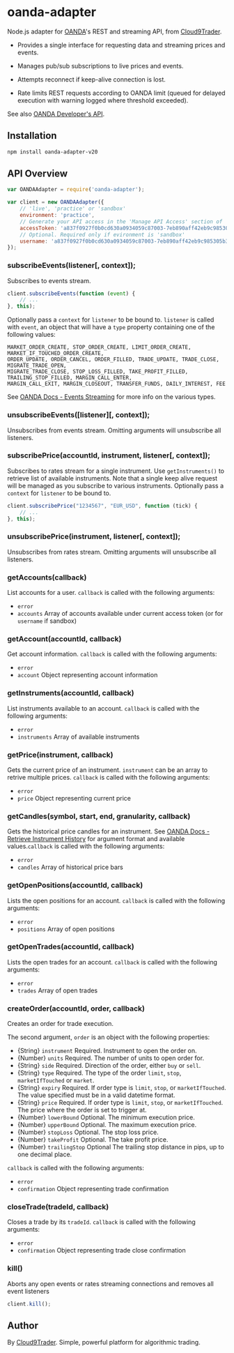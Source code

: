oanda-adapter
=============

Node.js adapter for [OANDA](http://www.oanda.com/)'s REST and streaming API, from [Cloud9Trader](https://www.cloud9trader.com).

* Provides a single interface for requesting data and streaming prices and events.

* Manages pub/sub subscriptions to live prices and events.

* Attempts reconnect if keep-alive connection is lost.

* Rate limits REST requests according to OANDA limit (queued for delayed execution with warning logged where threshold exceeded).

See also [OANDA Developer's API](http://developer.oanda.com/docs/).

## Installation

```bash
npm install oanda-adapter-v20
```

## API Overview

```js
var OANDAAdapter = require('oanda-adapter');

var client = new OANDAAdapter({
    // 'live', 'practice' or 'sandbox'
    environment: 'practice',
    // Generate your API access in the 'Manage API Access' section of 'My Account' on OANDA's website
    accessToken: 'a837f0927f0b0cd630a0934059c87003-7eb890aff42eb9c985305b309a94e421',
    // Optional. Required only if evironment is 'sandbox'
    username: 'a837f0927f0b0cd630a0934059c87003-7eb890aff42eb9c985305b309a94e421'
});
```

### subscribeEvents(listener[, context]);

Subscribes to events stream.

```js
client.subscribeEvents(function (event) {
    // ...
}, this);
```
Optionally pass a `context` for `listener` to be bound to. `listener` is called with `event`, an object that will have a `type` property containing one of the following values:

```
MARKET_ORDER_CREATE, STOP_ORDER_CREATE, LIMIT_ORDER_CREATE, MARKET_IF_TOUCHED_ORDER_CREATE,
ORDER_UPDATE, ORDER_CANCEL, ORDER_FILLED, TRADE_UPDATE, TRADE_CLOSE, MIGRATE_TRADE_OPEN,
MIGRATE_TRADE_CLOSE, STOP_LOSS_FILLED, TAKE_PROFIT_FILLED, TRAILING_STOP_FILLED, MARGIN_CALL_ENTER,
MARGIN_CALL_EXIT, MARGIN_CLOSEOUT, TRANSFER_FUNDS, DAILY_INTEREST, FEE
```
See [OANDA Docs - Events Streaming](http://developer.oanda.com/docs/v1/stream/#events-streaming) for more info on the various types.


### unsubscribeEvents([listener][, context]);

Unsubscribes from events stream. Omitting arguments will unsubscribe all listeners.

### subscribePrice(accountId, instrument, listener[, context]);

Subscribes to rates stream for a single instrument. Use `getInstruments()` to retrieve list of available instruments. Note that a single keep alive request will be managed as you subscribe to various instruments. Optionally pass a `context` for `listener` to be bound to.

```js
client.subscribePrice("1234567", "EUR_USD", function (tick) {
    // ...
}, this);
```

### unsubscribePrice(instrument, listener[, context]);

Unsubscribes from rates stream. Omitting arguments will unsubscribe all listeners.


### getAccounts(callback)

List accounts for a user. `callback` is called with the following arguments:

* `error`
* `accounts` Array of accounts available under current access token (or for `username` if sandbox) 

### getAccount(accountId, callback)

Get account information. `callback` is called with the following arguments:

* `error`
* `account` Object representing account information

### getInstruments(accountId, callback)

List instruments available to an account. `callback` is called with the following arguments:

* `error`
* `instruments` Array of available instruments

### getPrice(instrument, callback)

Gets the current price of an instrument. `instrument` can be an array to retrive multiple prices. `callback` is called with the following arguments:

* `error`
* `price` Object representing current price

### getCandles(symbol, start, end, granularity, callback)

Gets the historical price candles for an instrument. See [OANDA Docs - Retrieve Instrument History](http://developer.oanda.com/docs/v1/rates/#retrieve-instrument-history) for argument format and available values.`callback` is called with the following arguments:

* `error`
* `candles` Array of historical price bars

### getOpenPositions(accountId, callback)

Lists the open positions for an account. `callback` is called with the following arguments:

* `error`
* `positions` Array of open positions

### getOpenTrades(accountId, callback)

Lists the open trades for an account. `callback` is called with the following arguments:

* `error`
* `trades` Array of open trades

### createOrder(accountId, order, callback)

Creates an order for trade execution.

The second argument, `order` is an object with the following properties:

* {String} `instrument` Required. Instrument to open the order on.
* {Number} `units` Required. The number of units to open order for.
* {String} `side` Required. Direction of the order, either `buy` or `sell`.
* {String} `type` Required. The type of the order `limit`, `stop`, `marketIfTouched` or `market`.
* {String} `expiry` Required. If order type is `limit`, `stop`, or `marketIfTouched`. The value specified must be in a valid datetime format.
* {String} `price` Required. If order type is `limit`, `stop`, or `marketIfTouched`. The price where the order is set to trigger at.
* {Number} `lowerBound` Optional. The minimum execution price.
* {Number} `upperBound` Optional. The maximum execution price.
* {Number} `stopLoss` Optional. The stop loss price.
* {Number} `takeProfit` Optional. The take profit price.
* {Number} `trailingStop` Optional The trailing stop distance in pips, up to one decimal place.

`callback` is called with the following arguments:

* `error`
* `confirmation` Object representing trade confirmation

### closeTrade(tradeId, callback)

Closes a trade by its `tradeId`. `callback` is called with the following arguments:

* `error`
* `confirmation` Object representing trade close confirmation

### kill()

Aborts any open events or rates streaming connections and removes all event listeners

```js
client.kill();
```

## Author

By [Cloud9Trader](https://www.cloud9trader.com). Simple, powerful platform for algorithmic trading.